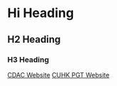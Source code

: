 # Hi Heading
## H2 Heading
### H3 Heading
[CDAC Website](https://cuhk.l3c.org/)        [CUHK PGT Website](https://www.fed.cuhk.edu.hk/pgt/Home/index_e.php)
